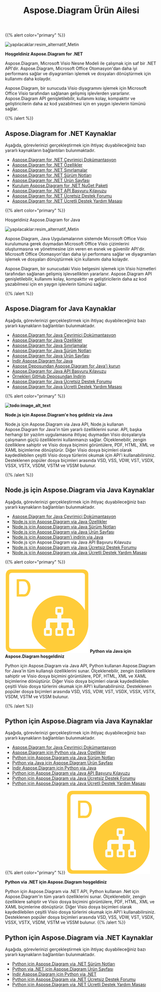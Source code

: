 ﻿---
title: Aspose.Diagram Ürün Ailesi
type: docs
description: Aspose.Diagram, Visio dosya biçimini görüntülere, PDF, HTML, XML ve XAML biçimlerine dönüştürür. Desteklenen popüler dosya biçimleri arasında VSD, VSS, VDW, VST, VSDX, VSSX, VSTX, VSDM, VSTM ve VSSM yer alır.
weight: 10
url: /tr/
---
{{% alert color="primary" %}}

![yapılacaklar:resim_alternatif_Metin](home_1.png)

**Hoşgeldiniz Aspose.Diagram for .NET**

Aspose.Diagram, Microsoft Visio Nesne Modeli ile çalışmak için saf bir .NET API'dir. Aspose.Diagram, Microsoft Office Otomasyon'dan daha iyi performans sağlar ve diyagramları işlemek ve dosyaları dönüştürmek için kullanımı daha kolaydır.

 Aspose.Diagram, bir sunucuda Visio diyagramını işlemek için Microsoft Office Visio tarafından sağlanan gelişmiş işlevlerden yararlanır. Aspose.Diagram API genişletilebilir, kullanımı kolay, kompakttır ve geliştiricilerin daha az kod yazabilmesi için en yaygın işlevlerin tümünü sağlar.

{{% /alert %}}
## **Aspose.Diagram for .NET Kaynaklar**
Aşağıda, görevlerinizi gerçekleştirmek için ihtiyaç duyabileceğiniz bazı yararlı kaynakların bağlantıları bulunmaktadır.

- [Aspose.Diagram for .NET Çevrimiçi Dokümantasyon](/diagram/tr/net/)
- [Aspose.Diagram for .NET Özellikler](/diagram/tr/net/feature-list/)
- [Aspose.Diagram for .NET Sınırlamalar](/diagram/tr/net/why-not-automation/)
- [Aspose.Diagram for .NET Sürüm Notları](https://releases.aspose.com/tr/diagram/net/release-notes/)
- [Aspose.Diagram for .NET Ürün Sayfası](https://products.aspose.com/diagram/net/)
- [Kurulum Aspose.Diagram for .NET NuGet Paketi](https://www.nuget.org/packages/Aspose.Diagram/)
- [Aspose.Diagram for .NET API Başvuru Kılavuzu](https://reference.aspose.com/diagram/net)
- [Aspose.Diagram for .NET Ücretsiz Destek Forumu](https://forum.aspose.com/c/diagram/17)
- [Aspose.Diagram for .NET Ücretli Destek Yardım Masası](https://helpdesk.aspose.com/)

{{% alert color="primary" %}}

Hoşgeldiniz Aspose.Diagram for Java

![yapılacaklar:resim_alternatif_Metin](home_2.png)

Aspose.Diagram, Java Uygulamalarının sistemde Microsoft Office Visio kurulumuna gerek duymadan Microsoft Office Visio çizimlerini oluşturmasına ve yönetmesine izin veren en esnek ve güvenilir API'dir. Microsoft Office Otomasyon'dan daha iyi performans sağlar ve diyagramları işlemek ve dosyaları dönüştürmek için kullanımı daha kolaydır.

Aspose.Diagram, bir sunucudaki Visio belgesini işlemek için Visio hizmetleri tarafından sağlanan gelişmiş işlevsellikten yararlanır. Aspose.Diagram API genişletilebilir, kullanımı kolay, kompakttır ve geliştiricilerin daha az kod yazabilmesi için en yaygın işlevlerin tümünü sağlar.

{{% /alert %}}
## **Aspose.Diagram for Java Kaynaklar**
Aşağıda, görevlerinizi gerçekleştirmek için ihtiyaç duyabileceğiniz bazı yararlı kaynakların bağlantıları bulunmaktadır.

- [Aspose.Diagram for Java Çevrimiçi Dokümantasyon](/diagram/tr/java/)
- [Aspose.Diagram for Java Özellikler](/diagram/tr/java/feature-list/)
- [Aspose.Diagram for Java Sınırlamalar](/diagram/tr/java/evaluate-aspose-diagram/)
- [Aspose.Diagram for Java Sürüm Notları](https://releases.aspose.com/tr/diagram/java/release-notes/)
- [Aspose.Diagram for Java Ürün Sayfası](https://products.aspose.com/diagram/java/)
- [İndir Aspose.Diagram for Java](https://releases.aspose.com/java/repo/com/aspose/aspose-diagram/)
- [Aspose Deposundan Aspose.Diagram for Java'i kurun](/diagram/tr/java/installation/)
- [Aspose.Diagram for Java API Başvuru Kılavuzu](https://reference.aspose.com/diagram/java)
- [Örnekleri GitHub Deposundan İndirin](https://github.com/aspose-diagram/Aspose.Diagram-for-Java)
- [Aspose.Diagram for Java Ücretsiz Destek Forumu](https://forum.aspose.com/c/diagram/17)
- [Aspose.Diagram for Java Ücretli Destek Yardım Masası](https://helpdesk.aspose.com/)


{{% alert color="primary" %}}

**![todo:image_alt_text](home_3.png)**

**Node.js için Aspose.Diagram'e hoş geldiniz via Java**

Node.js için Aspose.Diagram via Java API, Node.js kullanan Aspose.Diagram for Java'in tüm yararlı özelliklerini sunar. API, başka herhangi bir yazılım uygulamasına ihtiyaç duymadan Visio dosyalarıyla çalışmanın güçlü özelliklerini kullanmanızı sağlar. Ölçeklenebilir, zengin özelliklere sahiptir ve Visio dosya biçimini görüntülere, PDF, HTML, XML ve XAML biçimlerine dönüştürür. Diğer Visio dosya biçimleri olarak kaydedilebilen çeşitli Visio dosya türlerini okumak için API'i kullanabilirsiniz. Desteklenen popüler dosya biçimleri arasında VSD, VSS, VDW, VST, VSDX, VSSX, VSTX, VSDM, VSTM ve VSSM bulunur.

{{% /alert %}}
## **Node.js için Aspose.Diagram via Java Kaynaklar**
Aşağıda, görevlerinizi gerçekleştirmek için ihtiyaç duyabileceğiniz bazı yararlı kaynakların bağlantıları bulunmaktadır.

- [Aspose.Diagram for Java Çevrimiçi Dokümantasyon](/diagram/tr/nodejsjava/)
- [Node.js için Aspose.Diagram via Java Özellikler](/diagram/tr/java/aspose-diagram-for-node-js-via-java-features/)
- [Node.js için Aspose.Diagram via Java Sürüm Notları](https://releases.aspose.com/tr/diagram/nodejs/release-notes/)
- [Node.js için Aspose.Diagram via Java Ürün Sayfası](https://products.aspose.com/diagram/nodejs-java/)
- [Node.js için Aspose.Diagram'i indirin via Java](https://releases.aspose.com/tr/diagram/nodejs/)
- Node.js için Aspose.Diagram via Java API Başvuru Kılavuzu
- [Node.js için Aspose.Diagram via Java Ücretsiz Destek Forumu](https://forum.aspose.com/c/diagram/17)
- [Node.js için Aspose.Diagram via Java Ücretli Destek Yardım Masası](https://helpdesk.aspose.com/)

{{% alert color="primary" %}}

**![todo:image_alt_text](home_4.png)**
**Python via Java için Aspose.Diagram hoşgeldiniz**

Python için Aspose.Diagram via Java API, Python kullanan Aspose.Diagram for Java'in tüm kullanışlı özelliklerini sunar. Ölçeklenebilir, zengin özelliklere sahiptir ve Visio dosya biçimini görüntülere, PDF, HTML, XML ve XAML biçimlerine dönüştürür. Diğer Visio dosya biçimleri olarak kaydedilebilen çeşitli Visio dosya türlerini okumak için API'i kullanabilirsiniz. Desteklenen popüler dosya biçimleri arasında VSD, VSS, VDW, VST, VSDX, VSSX, VSTX, VSDM, VSTM ve VSSM bulunur.

{{% /alert %}}
## **Python için Aspose.Diagram via Java Kaynaklar**
Aşağıda, görevlerinizi gerçekleştirmek için ihtiyaç duyabileceğiniz bazı yararlı kaynakların bağlantıları bulunmaktadır.

- [Aspose.Diagram for Java Çevrimiçi Dokümantasyon](/diagram/tr/pythonjava/)
- [Aspose.Diagram için Python via Java Özellikler](/diagram/tr/java/feature-list/)
- [Python için Aspose.Diagram via Java Sürüm Notları](https://releases.aspose.com/tr/diagram/python-java/release-notes/)
- [Python via Java için Aspose.Diagram Ürün Sayfası](https://products.aspose.com/diagram/python-java/)
- [İndir Aspose.Diagram için Python via Java](https://releases.aspose.com/tr/diagram/python-java/)
- [Python için Aspose.Diagram via Java API Başvuru Kılavuzu](https://reference.aspose.com/diagram/python)
- [Python için Aspose.Diagram via Java Ücretsiz Destek Forumu](https://forum.aspose.com/c/diagram/17)
- [Python için Aspose.Diagram via Java Ücretli Destek Yardım Masası](https://helpdesk.aspose.com/)

{{% alert color="primary" %}}
**![Python Python via .NET Ürün Logosu için](home_4.png)**

**Python via .NET için Aspose.Diagram hoşgeldiniz**

Python için Aspose.Diagram via .NET API, Python kullanan .Net için Aspose.Diagram'in tüm yararlı özelliklerini sunar. Ölçeklenebilir, zengin özelliklere sahiptir ve Visio dosya biçimini görüntülere, PDF, HTML, XML ve XAML biçimlerine dönüştürür. Diğer Visio dosya biçimleri olarak kaydedilebilen çeşitli Visio dosya türlerini okumak için API'i kullanabilirsiniz. Desteklenen popüler dosya biçimleri arasında VSD, VSS, VDW, VST, VSDX, VSSX, VSTX, VSDM, VSTM ve VSSM bulunur.
{{% /alert %}}

## **Python için Aspose.Diagram via .NET Kaynaklar**

Aşağıda, görevlerinizi gerçekleştirmek için ihtiyaç duyabileceğiniz bazı yararlı kaynakların bağlantıları bulunmaktadır.

- [Python için Aspose.Diagram via .NET Sürüm Notları](https://releases.aspose.com/tr/diagram/python-net/release-notes/)
- [Python via .NET için Aspose.Diagram Ürün Sayfası](https://products.aspose.com/diagram/python-net/)
- [İndir Aspose.Diagram için Python via .NET](https://releases.aspose.com/tr/diagram/python-net/)
- [Python için Aspose.Diagram via .NET Ücretsiz Destek Forumu](https://forum.aspose.com/c/diagram/17)
- [Python için Aspose.Diagram via .NET Ücretli Destek Yardım Masası](https://helpdesk.aspose.com/)
